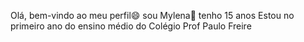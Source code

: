 Olá, bem-vindo ao meu perfil😄
sou Mylena💜
tenho 15 anos
Estou no primeiro ano do ensino médio do Colégio Prof Paulo Freire
